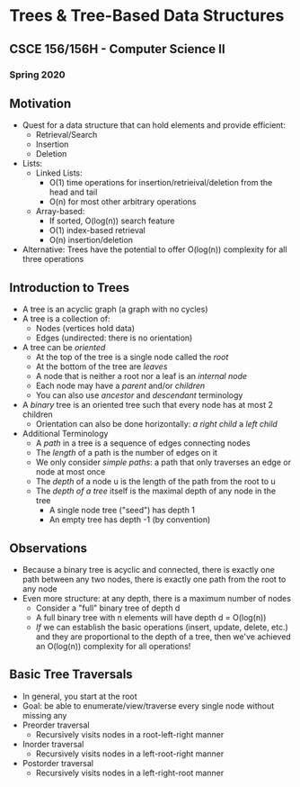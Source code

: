 
# Trees & Tree-Based Data Structures
## CSCE 156/156H - Computer Science II 
### Spring 2020

## Motivation

* Quest for a data structure that can hold elements and provide efficient:
  * Retrieval/Search
  * Insertion
  * Deletion
* Lists:
  * Linked Lists:
    * O(1) time operations for insertion/retrieival/deletion from the head and tail
    * O(n) for most other arbitrary operations
  * Array-based: 
    * If sorted, O(log(n)) search feature
    * O(1) index-based retrieval
    * O(n) insertion/deletion
* Alternative: Trees have the potential to offer O(log(n)) complexity for all three operations

## Introduction to Trees

* A tree is an acyclic graph (a graph with no cycles)
* A tree is a collection of:
  * Nodes (vertices hold data)
  * Edges (undirected: there is no orientation)
* A tree can be *oriented*
  * At the top of the tree is a single node called the *root*
  * At the bottom of the tree are *leaves*
  * A node that is neither a root nor a leaf is an *internal node*
  * Each node may have a *parent* and/or *children*
  * You can also use *ancestor* and *descendant* terminology
* A *binary* tree is an oriented tree such that every node has at most 2 children
  * Orientation can also be done horizontally: *a right child* a *left child*
* Additional Terminology
  * A *path* in a tree is a sequence of edges connecting nodes
  * The *length* of a path is the number of edges on it
  * We only consider *simple paths*: a path that only traverses an edge or node at most once
  * The *depth* of a node u is the length of the path from the root to u
  * The *depth of a tree* itself is the maximal depth of any node in the tree
    * A single node tree ("seed") has depth 1
    * An empty tree has depth -1 (by convention)

## Observations

* Because a binary tree is acyclic and connected, there is exactly one path between any two nodes, there is exactly one path from the root to any node
* Even more structure: at any depth, there is a maximum number of nodes
  * Consider a "full" binary tree of depth d
  * A full binary tree with n elements will have depth d = O(log(n))
  * *If* we can establish the basic operations (insert, update, delete, etc.) and they are proportional to the depth of a tree, then we've achieved an O(log(n)) complexity for all operations!

## Basic Tree Traversals

* In general, you start at the root
* Goal: be able to enumerate/view/traverse every single node without missing any
* Preorder traversal
  * Recursively visits nodes in a root-left-right manner
* Inorder traversal
  * Recursively visits nodes in a left-root-right manner
* Postorder traversal
  * Recursively visits nodes in a left-right-root manner







